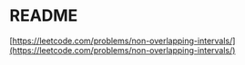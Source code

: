 # README

[https://leetcode.com/problems/non-overlapping-intervals/](https://leetcode.com/problems/non-overlapping-intervals/)

